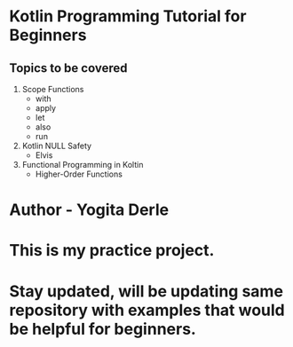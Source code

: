 # Kotlin Programming Tutorial for Beginners 
## Topics to be covered
1. Scope Functions
    - with
    - apply
    - let
    - also
    - run
2. Kotlin NULL Safety
   - Elvis
3. Functional Programming in Koltin   
   - Higher-Order Functions
   
# Author - Yogita Derle
# This is my practice project.
# Stay updated, will be updating same repository with examples that would be helpful for beginners.
   
